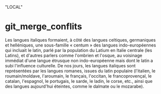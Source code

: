 "LOCAL"
# git_merge_conflits


Les langues italiques formaient, à côté des langues celtiques, germaniques et helléniques, une sous-famille « centum » des langues indo-européennes qui incluait le latin, parlé par la population du Latium en Italie centrale (les Latins), et d'autres parlers comme l'ombrien et l'osque, au voisinage immédiat d'une langue étrusque non indo-européenne mais dont le latin a subi l'influence culturelle. De nos jours, les langues italiques sont représentées par les langues romanes, issues du latin populaire (l'italien, le roumain/moldave, l'aroumain, le français, l'occitan, le francoprovençal, le catalan, l'espagnol, le portugais, le sarde, le ladin, le corse, etc., ainsi que des langues aujourd'hui éteintes, comme le dalmate ou le mozarabe).

